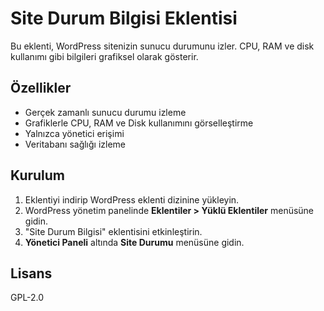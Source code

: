 # Site Durum Bilgisi Eklentisi

Bu eklenti, WordPress sitenizin sunucu durumunu izler. CPU, RAM ve disk kullanımı gibi bilgileri grafiksel olarak gösterir.

## Özellikler
- Gerçek zamanlı sunucu durumu izleme
- Grafiklerle CPU, RAM ve Disk kullanımını görselleştirme
- Yalnızca yönetici erişimi
- Veritabanı sağlığı izleme

## Kurulum
1. Eklentiyi indirip WordPress eklenti dizinine yükleyin.
2. WordPress yönetim panelinde **Eklentiler > Yüklü Eklentiler** menüsüne gidin.
3. "Site Durum Bilgisi" eklentisini etkinleştirin.
4. **Yönetici Paneli** altında **Site Durumu** menüsüne gidin.

## Lisans
GPL-2.0
